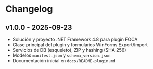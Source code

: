 ﻿# Changelog

## v1.0.0 - 2025-09-23
- Solución y proyecto .NET Framework 4.8 para plugin FOCA
- Clase principal del plugin y formularios WinForms Export/Import
- Servicios de DB (esqueleto), ZIP y hashing (SHA-256)
- Modelos `manifest.json` y `schema_version.json`
- Documentación inicial en `docs/README-plugin.md`
